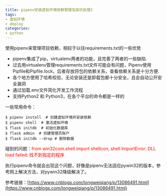 ```yaml
---
title: pipenv安装虚拟环境依赖管理及踩坑处理2
tags: 
- 虚拟环境
- deploy
categories:
- python
---
```


使用pipenv来管理项目依赖，相较于以往requirements.txt的一些优势

- pipenv集成了pip，virtualenv两者的功能，且完善了两者的一些缺陷.
- 过去用virtualenv管理requirements.txt文件可能会有问题，Pipenv使用Pipfile和Pipfile.lock，后者存放将包的依赖关系，查看依赖关系是十分方便.
- 各个地方使用了哈希校验，无论安装还是卸载包都十分安全，且会自动公开安全漏洞
- 通过加载.env文件简化开发工作流程
- 支持Python2 和 Python3，在各个平台的命令都是一样的

一些常用命令：

```
$ pipenv install  # 创建虚拟环境并安装依赖
$ pipenv shell  # 激活虚拟环境
$ flask initdb  # 初始化数据库
$ flask admin  # 创建管理员账户
$ flask initdb --drop # 删除数据
```

碰到的问题：<font color='red'>from win32com.shell import shellcon, shell ImportError: DLL load failed: 找不到指定的程序</font>

执行pipenv命令就会出现这个问题，好像是pipenv无法适应pywin32的版本，参考网上解决方法，对pywin32降级解决了。

参考链接：[https://www.cnblogs.com/longweiqiang/p/13086491.html](https://www.cnblogs.com/longweiqiang/p/13086491.html)